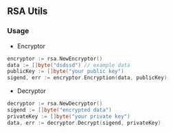 ## RSA Utils

### Usage

- Encryptor
```go
encryptor := rsa.NewEncryptor()
data := []byte("dsdssd") // example data
publicKey := []byte("your public key")
sigend, err := encryptor.Encryption(data, publicKey)

```

- Decryptor
```go
decryptor := rsa.NewDecryptor()
sigend := []byte("encrypted data") 
privateKey := []byte("your private key")
data, err := decryptor.Decrypt(sigend, privateKey)
```